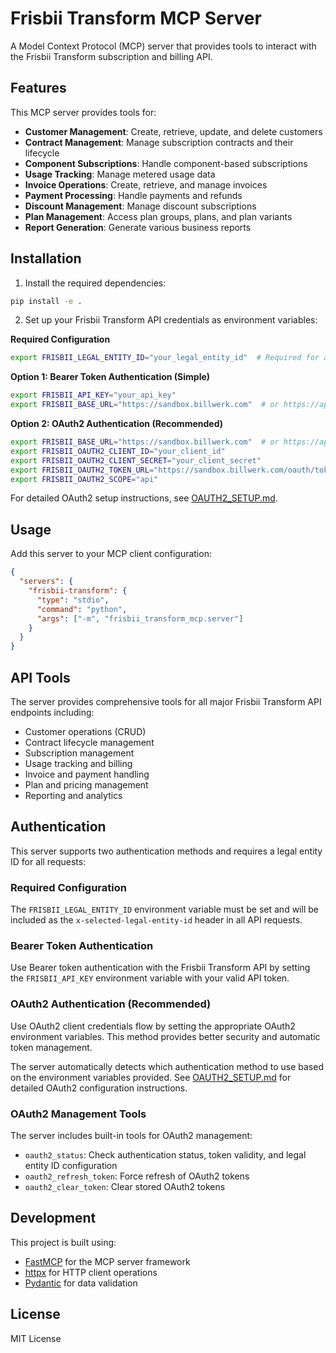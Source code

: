# Frisbii Transform MCP Server

A Model Context Protocol (MCP) server that provides tools to interact with the Frisbii Transform subscription and billing API.

## Features

This MCP server provides tools for:

- **Customer Management**: Create, retrieve, update, and delete customers
- **Contract Management**: Manage subscription contracts and their lifecycle
- **Component Subscriptions**: Handle component-based subscriptions
- **Usage Tracking**: Manage metered usage data
- **Invoice Operations**: Create, retrieve, and manage invoices
- **Payment Processing**: Handle payments and refunds
- **Discount Management**: Manage discount subscriptions
- **Plan Management**: Access plan groups, plans, and plan variants
- **Report Generation**: Generate various business reports

## Installation

1. Install the required dependencies:
```bash
pip install -e .
```

2. Set up your Frisbii Transform API credentials as environment variables:

**Required Configuration**
```bash
export FRISBII_LEGAL_ENTITY_ID="your_legal_entity_id"  # Required for all requests
```

**Option 1: Bearer Token Authentication (Simple)**
```bash
export FRISBII_API_KEY="your_api_key"
export FRISBII_BASE_URL="https://sandbox.billwerk.com"  # or https://app.billwerk.com for production
```

**Option 2: OAuth2 Authentication (Recommended)**
```bash
export FRISBII_BASE_URL="https://sandbox.billwerk.com"  # or https://app.billwerk.com for production
export FRISBII_OAUTH2_CLIENT_ID="your_client_id"
export FRISBII_OAUTH2_CLIENT_SECRET="your_client_secret"
export FRISBII_OAUTH2_TOKEN_URL="https://sandbox.billwerk.com/oauth/token"
export FRISBII_OAUTH2_SCOPE="api"
```

For detailed OAuth2 setup instructions, see [OAUTH2_SETUP.md](OAUTH2_SETUP.md).

## Usage

Add this server to your MCP client configuration:

```json
{
  "servers": {
    "frisbii-transform": {
      "type": "stdio",
      "command": "python",
      "args": ["-m", "frisbii_transform_mcp.server"]
    }
  }
}
```

## API Tools

The server provides comprehensive tools for all major Frisbii Transform API endpoints including:

- Customer operations (CRUD)
- Contract lifecycle management
- Subscription management
- Usage tracking and billing
- Invoice and payment handling
- Plan and pricing management
- Reporting and analytics

## Authentication

This server supports two authentication methods and requires a legal entity ID for all requests:

### Required Configuration
The `FRISBII_LEGAL_ENTITY_ID` environment variable must be set and will be included as the `x-selected-legal-entity-id` header in all API requests.

### Bearer Token Authentication
Use Bearer token authentication with the Frisbii Transform API by setting the `FRISBII_API_KEY` environment variable with your valid API token.

### OAuth2 Authentication (Recommended)
Use OAuth2 client credentials flow by setting the appropriate OAuth2 environment variables. This method provides better security and automatic token management.

The server automatically detects which authentication method to use based on the environment variables provided. See [OAUTH2_SETUP.md](OAUTH2_SETUP.md) for detailed OAuth2 configuration instructions.

### OAuth2 Management Tools
The server includes built-in tools for OAuth2 management:
- `oauth2_status`: Check authentication status, token validity, and legal entity ID configuration
- `oauth2_refresh_token`: Force refresh of OAuth2 tokens
- `oauth2_clear_token`: Clear stored OAuth2 tokens

## Development

This project is built using:
- [FastMCP](https://github.com/jlowin/fastmcp) for the MCP server framework
- [httpx](https://www.python-httpx.org/) for HTTP client operations
- [Pydantic](https://docs.pydantic.dev/) for data validation

## License

MIT License
